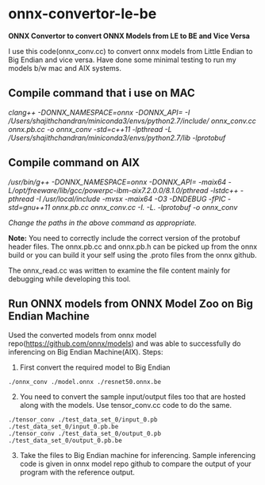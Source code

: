 # onnx-convertor-le-be
**ONNX Convertor to convert ONNX Models from LE to BE and Vice Versa**

I use this code(onnx_conv.cc) to convert onnx models from Little Endian to Big Endian and vice versa. 
Have done some minimal testing to run my models b/w mac and AIX systems.

## Compile command that i use on MAC

*clang++ -DONNX_NAMESPACE=onnx -DONNX_API= -I /Users/shajithchandran/miniconda3/envs/python2.7/include/ 
onnx_conv.cc onnx.pb.cc -o onnx_conv -std=c++11 -lpthread -L /Users/shajithchandran/miniconda3/envs/python2.7/lib 
-lprotobuf*

## Compile command on AIX

*/usr/bin/g++  -DONNX_NAMESPACE=onnx -DONNX_API=  -maix64  -L/opt/freeware/lib/gcc/powerpc-ibm-aix7.2.0.0/8.1.0/pthread 
-lstdc++ -pthread   -I /usr/local/include  -mvsx -maix64 -O3 -DNDEBUG -fPIC   -std=gnu++11   onnx.pb.cc  onnx_conv.cc -I. -L. -lprotobuf -o onnx_conv*

*Change the paths in the above command as appropriate.*

**Note:** You need to correctly include the correct version of the protobuf header files. The onnx.pb.cc and onnx.pb.h 
can be picked up from the onnx build or you can build it your self using the .proto files from the onnx github.

The onnx_read.cc was written to examine the file content mainly for debugging while developing this tool.

## Run ONNX models from ONNX Model Zoo on Big Endian Machine
Used the converted models from onnx model repo(https://github.com/onnx/models) and was able to successfully do inferencing on Big Endian Machine(AIX).
Steps:
1. First convert the required model to Big Endian
  ```
  ./onnx_conv ./model.onnx ./resnet50.onnx.be
  ```
2. You need to convert the sample input/output files too that are hosted along with the models. Use tensor_conv.cc code to do the same.
  ```
  ./tensor_conv ./test_data_set_0/input_0.pb ./test_data_set_0/input_0.pb.be
  ./tensor_conv ./test_data_set_0/output_0.pb ./test_data_set_0/output_0.pb.be
  ```
3. Take the files to Big Endian machine for inferencing. Sample inferencing code is given in onnx model repo github to compare the output of your program with the reference output.



